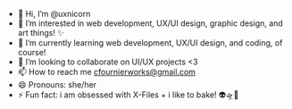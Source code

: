 - 👋 Hi, I’m @uxnicorn
- 👀 I’m interested in web development, UX/UI design, graphic design, and art things! ✨
- 🌱 I’m currently learning web development, UX/UI design, and coding, of course!
- 💞️ I’m looking to collaborate on UI/UX projects <3
- 📫 How to reach me cfournierworks@gmail.com
- 😄 Pronouns: she/her
- ⚡ Fun fact: i am obsessed with X-Files + i like to bake! 👽🛸🧁
<!---

uxnicorn/uxnicorn is a ✨ special ✨ repository because its `README.md` (this file) appears on your GitHub profile.
You can click the Preview link to take a look at your changes.
--->
